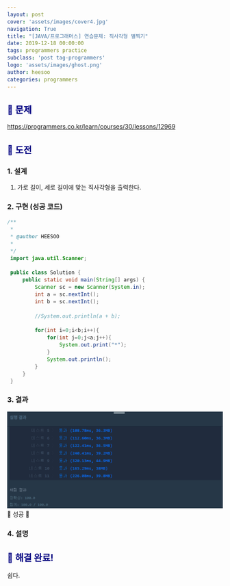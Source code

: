 ```yaml
---
layout: post
cover: 'assets/images/cover4.jpg'
navigation: True
title: "[JAVA/프로그래머스] 연습문제: 직사각형 별찍기"
date: 2019-12-18 00:00:00
tags: programmers practice
subclass: 'post tag-programmers'
logo: 'assets/images/ghost.png'
author: heesoo
categories: programmers
---
```

## <span style="color:navy">👀 문제</span>
<https://programmers.co.kr/learn/courses/30/lessons/12969>

## <span style="color:navy">👊 도전</span>

### 1. 설계
1. 가로 길이, 세로 길이에 맞는 직사각형을 출력한다.

### 2. 구현 (성공 코드)
```java
/**
 *
 * @author HEESOO
 *
 */
 import java.util.Scanner;

 public class Solution {
     public static void main(String[] args) {
         Scanner sc = new Scanner(System.in);
         int a = sc.nextInt();
         int b = sc.nextInt();

         //System.out.println(a + b);

         for(int i=0;i<b;i++){
             for(int j=0;j<a;j++){
                 System.out.print("*");
             }
             System.out.println();
         }
     }
 }
 ```

### 3. 결과
![실행결과](./assets/images/191218_17.PNG)
🤟 성공 🤟

### 4. 설명

## <span style="color:navy">👏 해결 완료!</span>
쉽다.
